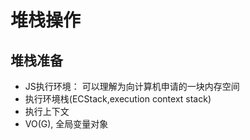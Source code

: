 # 堆栈操作

## 堆栈准备

- JS执行环境： 可以理解为向计算机申请的一块内存空间
- 执行环境栈(ECStack,execution context stack)
- 执行上下文
- VO(G), 全局变量对象
